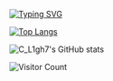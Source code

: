 [![Typing SVG](https://readme-typing-svg.demolab.com?font=Fira+Code&pause=1000&color=0DC01D&background=000000&center=true&vCenter=true&repeat=false&random=true&width=435&lines=%3CHello!+I'm+C_L1gh7%2F.%3E)](https://git.io/typing-svg)

[![Top Langs](https://github-readme-stats.vercel.app/api/top-langs/?username=C-L1gh7&layout=compact)](https://github.com/anuraghazra/github-readme-stats)

![C_L1gh7's GitHub stats](https://github-readme-stats.vercel.app/api?username=C-L1gh7&count_private=true&show_icons=true)

![Visitor Count](https://profile-counter.glitch.me/C-L1gh7/count.svg)

